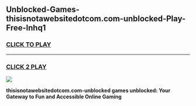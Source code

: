 
## Unblocked-Games-thisisnotawebsitedotcom.com-unblocked-Play-Free-lnhq1
<h3>
<a href="https://premium76.site?title=thisisnotawebsitedotcom.com-unblocked&ref=19M">CLICK TO PLAY</a></h3>
<hr>

<h3>
<a href="https://premium76.site?title=thisisnotawebsitedotcom.com-unblocked&ref=19M">CLICK 2 PLAY</a>
  
</h3>

<a href="https://premium76.site?title=thisisnotawebsitedotcom.com-unblocked&ref=19M"><img src="https://clearcache.store/games.png"></a>


**thisisnotawebsitedotcom.com-unblocked games unblocked: Your Gateway to Fun and Accessible Online Gaming**

